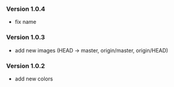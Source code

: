 ### Version 1.0.4
- fix name

### Version 1.0.3
- add new images (HEAD -> master, origin/master, origin/HEAD)

### Version 1.0.2
- add new colors

